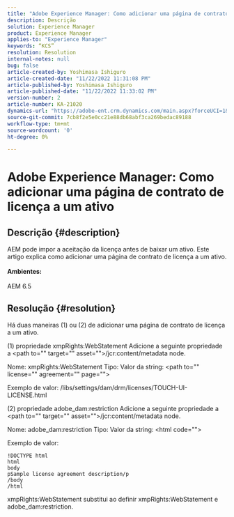 ```yaml
---
title: "Adobe Experience Manager: Como adicionar uma página de contrato de licença a um ativo"
description: Descrição
solution: Experience Manager
product: Experience Manager
applies-to: "Experience Manager"
keywords: “KCS”
resolution: Resolution
internal-notes: null
bug: false
article-created-by: Yoshimasa Ishiguro
article-created-date: "11/22/2022 11:31:08 PM"
article-published-by: Yoshimasa Ishiguro
article-published-date: "11/22/2022 11:33:02 PM"
version-number: 2
article-number: KA-21020
dynamics-url: "https://adobe-ent.crm.dynamics.com/main.aspx?forceUCI=1&pagetype=entityrecord&etn=knowledgearticle&id=b97a08ba-bd6a-ed11-9561-6045bd006a22"
source-git-commit: 7cb8f2e5e0cc21e88db68abf3ca269bedac89188
workflow-type: tm+mt
source-wordcount: '0'
ht-degree: 0%

---
```


# Adobe Experience Manager: Como adicionar uma página de contrato de licença a um ativo

## Descrição {#description}

AEM pode impor a aceitação da licença antes de baixar um ativo. Este artigo explica como adicionar uma página de contrato de licença a um ativo.<br><br><b>Ambientes:</b><br><br>AEM 6.5

## Resolução {#resolution}


Há duas maneiras (1) ou (2) de adicionar uma página de contrato de licença a um ativo.

(1) propriedade xmpRights:WebStatement Adicione a seguinte propriedade a &lt;path to=&quot;&quot; target=&quot;&quot; asset=&quot;&quot;>/jcr:content/metadata node.

Nome: xmpRights:WebStatement Tipo: Valor da string: &lt;path to=&quot;&quot; license=&quot;&quot; agreement=&quot;&quot; page=&quot;&quot;>

Exemplo de valor: /libs/settings/dam/drm/licenses/TOUCH-UI-LICENSE.html

(2) propriedade adobe_dam:restriction Adicione a seguinte propriedade a &lt;path to=&quot;&quot; target=&quot;&quot; asset=&quot;&quot;>/jcr:content/metadata node.

Nome: adobe_dam:restriction Tipo: Valor da string: &lt;html code=&quot;&quot;>

Exemplo de valor:






```
!DOCTYPE html
html
body
pSample license agreement description/p
/body
/html
```




xmpRights:WebStatement substitui ao definir xmpRights:WebStatement e adobe_dam:restriction.
